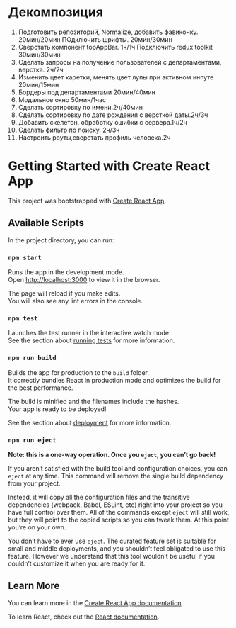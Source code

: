 # Декомпозиция

1. Подготовить репозиторий, Normalize, добавить фавиконку. 20мин/20мин
   ПОдключить шрифты. 20мин/30мин
2. Сверстать компонент topAppBar. 1ч/1ч
   Подключить redux toolkit 30мин/30мин
3. Сделать запросы на получение пользователей с департаментами, верстка. 2ч/2ч
4. Изменить цвет каретки, менять цвет лупы при активном инпуте 20мин/15мин
5. Бордеры под департаментами 20мин/40мин
6. Модальное окно 50мин/1час
7. Сделать сортировку по имени.2ч/40мин
8. Сделать сортировку по дате рождения с версткой даты.2ч/3ч
9. Добавить скелетон, обработку ошибки с сервера.1ч/2ч
10. Сделать фильтр по поиску. 2ч/3ч
11. Настроить роуты,сверстать профиль человека.2ч

# Getting Started with Create React App

This project was bootstrapped with [Create React App](https://github.com/facebook/create-react-app).

## Available Scripts

In the project directory, you can run:

### `npm start`

Runs the app in the development mode.\
Open [http://localhost:3000](http://localhost:3000) to view it in the browser.

The page will reload if you make edits.\
You will also see any lint errors in the console.

### `npm test`

Launches the test runner in the interactive watch mode.\
See the section about [running tests](https://facebook.github.io/create-react-app/docs/running-tests) for more information.

### `npm run build`

Builds the app for production to the `build` folder.\
It correctly bundles React in production mode and optimizes the build for the best performance.

The build is minified and the filenames include the hashes.\
Your app is ready to be deployed!

See the section about [deployment](https://facebook.github.io/create-react-app/docs/deployment) for more information.

### `npm run eject`

**Note: this is a one-way operation. Once you `eject`, you can’t go back!**

If you aren’t satisfied with the build tool and configuration choices, you can `eject` at any time. This command will remove the single build dependency from your project.

Instead, it will copy all the configuration files and the transitive dependencies (webpack, Babel, ESLint, etc) right into your project so you have full control over them. All of the commands except `eject` will still work, but they will point to the copied scripts so you can tweak them. At this point you’re on your own.

You don’t have to ever use `eject`. The curated feature set is suitable for small and middle deployments, and you shouldn’t feel obligated to use this feature. However we understand that this tool wouldn’t be useful if you couldn’t customize it when you are ready for it.

## Learn More

You can learn more in the [Create React App documentation](https://facebook.github.io/create-react-app/docs/getting-started).

To learn React, check out the [React documentation](https://reactjs.org/).
